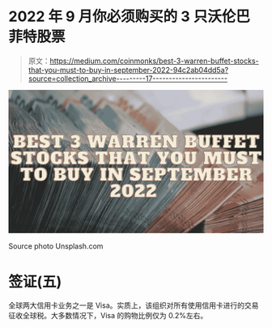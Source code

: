 # 2022 年 9 月你必须购买的 3 只沃伦巴菲特股票

> 原文：<https://medium.com/coinmonks/best-3-warren-buffet-stocks-that-you-must-to-buy-in-september-2022-94c2ab04dd5a?source=collection_archive---------17----------------------->

![](img/f114e0cd19d3e9da1659b5d17c503d5d.png)

Source photo Unsplash.com

# 签证(五)

全球两大信用卡业务之一是 Visa。实质上，该组织对所有使用信用卡进行的交易征收全球税。大多数情况下，Visa 的购物比例仅为 0.2%左右。